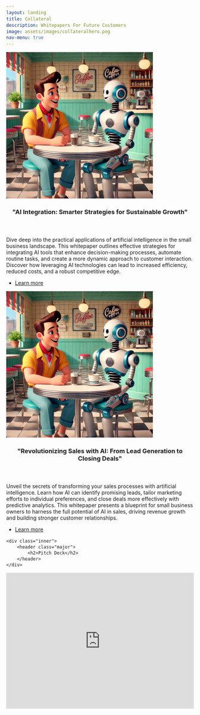 ```yaml
---
layout: landing
title: Collateral
description: Whitepapers For Future Customers
image: assets/images/collateralhero.png
nav-menu: true
---
```

<!-- Main -->
<div id="main">

<!-- Two -->
<section id="two" class="spotlights">
    <section>
        <a href="productretool.html" class="image">
            <img src="assets/images/coffeerobot.png" alt="" data-position="center center" />
        </a>
        <div class="content">
            <div class="inner">
                <header class="major">
                    <h3>"AI Integration: Smarter Strategies for Sustainable Growth"</h3>
                </header>
                <p>Dive deep into the practical applications of artificial intelligence in the small business landscape. This whitepaper outlines effective strategies for integrating AI tools that enhance decision-making processes, automate routine tasks, and create a more dynamic approach to customer interaction. Discover how leveraging AI technologies can lead to increased efficiency, reduced costs, and a robust competitive edge.</p>
                <ul class="actions">
                    <li><a href="productretool.html" class="button">Learn more</a></li>
                </ul>
            </div>
        </div>
    </section>
    <section>
        <a href="productretool.html" class="image">
            <img src="assets/images/coffeerobot.png" alt="" data-position="top center" />
        </a>
        <div class="content">
            <div class="inner">
                <header class="major">
                    <h3>"Revolutionizing Sales with AI: From Lead Generation to Closing Deals"</h3>
                </header>
                <p>Unveil the secrets of transforming your sales processes with artificial intelligence. Learn how AI can identify promising leads, tailor marketing efforts to individual preferences, and close deals more effectively with predictive analytics. This whitepaper presents a blueprint for small business owners to harness the full potential of AI in sales, driving revenue growth and building stronger customer relationships.</p>
                <ul class="actions">
                    <li><a href="productretool.html" class="button">Learn more</a></li>
                </ul>
            </div>
        </div>
    </section>

 <!-- 
    Remove Product 3
    <section>
        <a href="generic.html" class="image">
            <img src="/blog/assets/images/pic10.jpg" alt="" data-position="25% 25%" />
        </a>
        <div class="content">
            <div class="inner">
                <header class="major">
                    <h3>Sed nunc ligula</h3>
                </header>
                <p>Nullam et orci eu lorem consequat tincidunt vivamus et sagittis magna sed nunc rhoncus condimentum sem. In efficitur ligula tate urna. Maecenas massa sed magna lacinia magna pellentesque lorem ipsum dolor. Nullam et orci eu lorem consequat tincidunt. Vivamus et sagittis tempus.</p>
                <ul class="actions">
                    <li><a href="generic.html" class="button">Learn more</a></li>
                </ul>
            </div>
        </div>
    </section>
</section>
-->

    <div class="inner">
        <header class="major">
            <h2>Pitch Deck</h2>
        </header>
    </div>
<section id="three">
            <div style="position:relative;width:100%;height:50px;padding-bottom:62.5%;"><iframe style="position:absolute;width:100%;height:100%;" src="https://embed.slidebean.com/j7r84lhwiy" frameborder="0" allowfullscreen></iframe></div>
</section>